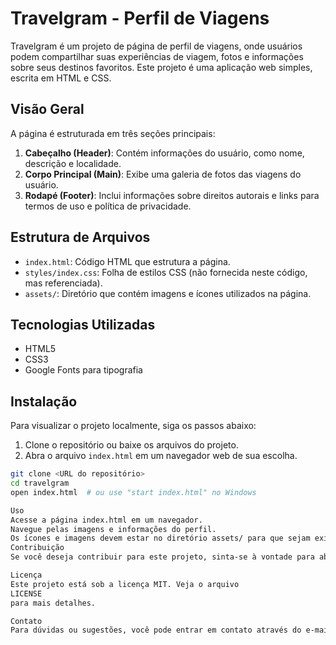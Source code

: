 # Travelgram - Perfil de Viagens

Travelgram é um projeto de página de perfil de viagens, onde usuários podem compartilhar suas experiências de viagem, fotos e informações sobre seus destinos favoritos. Este projeto é uma aplicação web simples, escrita em HTML e CSS.

## Visão Geral

A página é estruturada em três seções principais:

1. **Cabeçalho (Header)**: Contém informações do usuário, como nome, descrição e localidade.
2. **Corpo Principal (Main)**: Exibe uma galeria de fotos das viagens do usuário.
3. **Rodapé (Footer)**: Inclui informações sobre direitos autorais e links para termos de uso e política de privacidade.

## Estrutura de Arquivos

- `index.html`: Código HTML que estrutura a página.
- `styles/index.css`: Folha de estilos CSS (não fornecida neste código, mas referenciada).
- `assets/`: Diretório que contém imagens e ícones utilizados na página.

## Tecnologias Utilizadas

- HTML5
- CSS3
- Google Fonts para tipografia

## Instalação

Para visualizar o projeto localmente, siga os passos abaixo:

1. Clone o repositório ou baixe os arquivos do projeto.
2. Abra o arquivo `index.html` em um navegador web de sua escolha.

```bash
git clone <URL do repositório>
cd travelgram
open index.html  # ou use "start index.html" no Windows

Uso
Acesse a página index.html em um navegador.
Navegue pelas imagens e informações do perfil.
Os ícones e imagens devem estar no diretório assets/ para que sejam exibidos corretamente.
Contribuição
Se você deseja contribuir para este projeto, sinta-se à vontade para abrir uma "issue" ou enviar um "pull request". Todas as contribuições são bem-vindas!

Licença
Este projeto está sob a licença MIT. Veja o arquivo
LICENSE
para mais detalhes.

Contato
Para dúvidas ou sugestões, você pode entrar em contato através do e-mail: amaurell@gmail.com